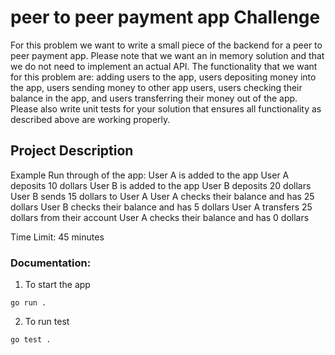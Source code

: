 # peer to peer payment app Challenge
For this problem we want to write a small piece of the backend for a peer to peer payment app. Please note that we want an in memory solution and that we do not need to implement an actual API. The functionality that we want for this problem are: adding users to the app, users depositing money into the app, users sending money to other app users, users checking their balance in the app, and users transferring their money out of the app. Please also write unit tests for your solution that ensures all functionality as described above are working properly.

## Project Description
Example Run through of the app:
User A is added to the app
User A deposits 10 dollars
User B is added to the app
User B deposits 20 dollars
User B sends 15 dollars to User A
User A checks their balance and has 25 dollars
User B checks their balance and has 5 dollars
User A transfers 25 dollars from their account
User A checks their balance and has 0 dollars

Time Limit: 45 minutes

### Documentation:

1. To start the app
```
go run .
```
2. To run test

```
go test .
```